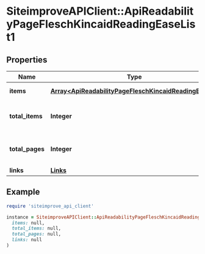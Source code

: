 # SiteimproveAPIClient::ApiReadabilityPageFleschKincaidReadingEaseList1

## Properties

| Name | Type | Description | Notes |
| ---- | ---- | ----------- | ----- |
| **items** | [**Array&lt;ApiReadabilityPageFleschKincaidReadingEase1&gt;**](ApiReadabilityPageFleschKincaidReadingEase1.md) | Set of items. |  |
| **total_items** | **Integer** | Total number of items in result set. |  |
| **total_pages** | **Integer** | Total number of pages in result set. |  |
| **links** | [**Links**](Links.md) |  | [optional] |

## Example

```ruby
require 'siteimprove_api_client'

instance = SiteimproveAPIClient::ApiReadabilityPageFleschKincaidReadingEaseList1.new(
  items: null,
  total_items: null,
  total_pages: null,
  links: null
)
```

